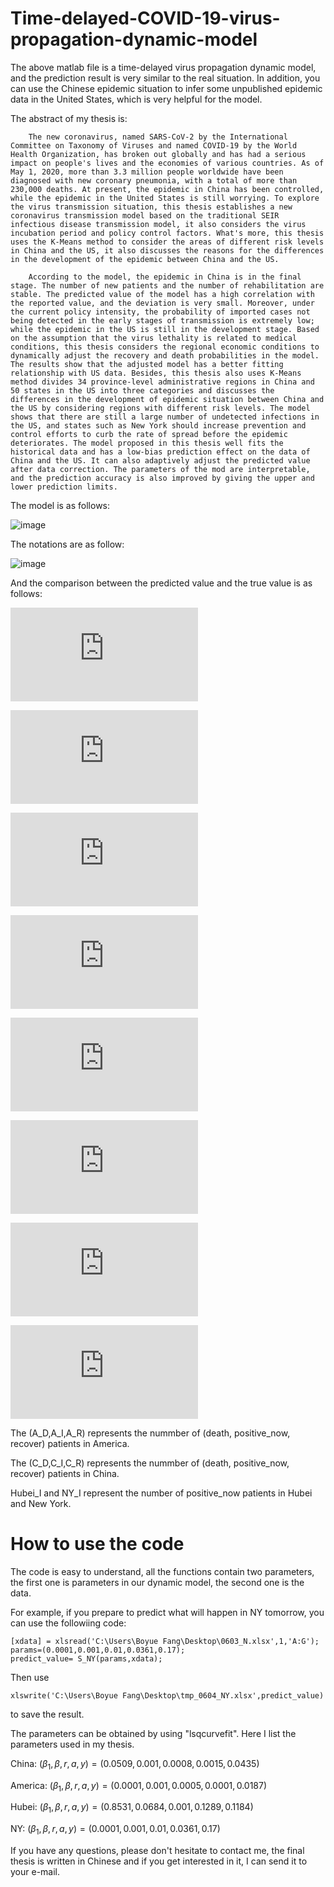 # Time-delayed-COVID-19-virus-propagation-dynamic-model

The above matlab file is a time-delayed virus propagation dynamic model, and the prediction result is very similar to the real situation. In addition, you can use the Chinese epidemic situation to infer some unpublished epidemic data in the United States, which is very helpful for the model.

The abstract of my thesis is:

		The new coronavirus, named SARS-CoV-2 by the International Committee on Taxonomy of Viruses and named COVID-19 by the World Health Organization, has broken out globally and has had a serious impact on people's lives and the economies of various countries. As of May 1, 2020, more than 3.3 million people worldwide have been diagnosed with new coronary pneumonia, with a total of more than 230,000 deaths. At present, the epidemic in China has been controlled, while the epidemic in the United States is still worrying. To explore the virus transmission situation, this thesis establishes a new coronavirus transmission model based on the traditional SEIR infectious disease transmission model, it also considers the virus incubation period and policy control factors. What's more, this thesis uses the K-Means method to consider the areas of different risk levels in China and the US, it also discusses the reasons for the differences in the development of the epidemic between China and the US.
		
		According to the model, the epidemic in China is in the final stage. The number of new patients and the number of rehabilitation are stable. The predicted value of the model has a high correlation with the reported value, and the deviation is very small. Moreover, under the current policy intensity, the probability of imported cases not being detected in the early stages of transmission is extremely low; while the epidemic in the US is still in the development stage. Based on the assumption that the virus lethality is related to medical conditions, this thesis considers the regional economic conditions to dynamically adjust the recovery and death probabilities in the model. The results show that the adjusted model has a better fitting relationship with US data. Besides, this thesis also uses K-Means method divides 34 province-level administrative regions in China and 50 states in the US into three categories and discusses the differences in the development of epidemic situation between China and the US by considering regions with different risk levels. The model shows that there are still a large number of undetected infections in the US, and states such as New York should increase prevention and control efforts to curb the rate of spread before the epidemic deteriorates. The model proposed in this thesis well fits the historical data and has a low-bias prediction effect on the data of China and the US. It can also adaptively adjust the predicted value after data correction. The parameters of the mod are interpretable, and the prediction accuracy is also improved by giving the upper and lower prediction limits.

The model is as follows:

![image](https://github.com/fby1997/Time-delayed-COVID-19-virus-propagation-dynamic-model/blob/master/model.png)

The notations are as follow:

![image](https://github.com/fby1997/Time-delayed-COVID-19-virus-propagation-dynamic-model/blob/master/notation.png)

And the comparison between the predicted value and the true value is as follows:

![image](https://github.com/fby1997/Time-delayed-COVID-19-virus-propagation-dynamic-model/blob/master/A_D.pdf)

![image](https://github.com/fby1997/Time-delayed-COVID-19-virus-propagation-dynamic-model/blob/master/A_I.pdf)

![image](https://github.com/fby1997/Time-delayed-COVID-19-virus-propagation-dynamic-model/blob/master/A_R.pdf)

![image](https://github.com/fby1997/Time-delayed-COVID-19-virus-propagation-dynamic-model/blob/master/C_D.pdf)

![image](https://github.com/fby1997/Time-delayed-COVID-19-virus-propagation-dynamic-model/blob/master/C_I.pdf)

![image](https://github.com/fby1997/Time-delayed-COVID-19-virus-propagation-dynamic-model/blob/master/C_R.pdf)

![image](https://github.com/fby1997/Time-delayed-COVID-19-virus-propagation-dynamic-model/blob/master/Hubei_I.pdf)

![image](https://github.com/fby1997/Time-delayed-COVID-19-virus-propagation-dynamic-model/blob/master/NY_I.pdf)

The (A_D,A_I,A_R) represents the nummber of (death, positive_now, recover) patients in America.

The (C_D,C_I,C_R) represents the nummber of (death, positive_now, recover) patients in China.

Hubei_I and NY_I represent the number of positive_now patients in Hubei and New York. 


# How to use the code

The code is easy to understand, all the functions contain two parameters, the first one is parameters in our dynamic model, the second one is the data. 

For example, if you prepare to predict what will happen in NY tomorrow, you can use the followiing code:

```
[xdata] = xlsread('C:\Users\Boyue Fang\Desktop\0603_N.xlsx',1,'A:G');
params=(0.0001,0.001,0.01,0.0361,0.17);
predict_value= S_NY(params,xdata);
```

Then use
```
xlswrite('C:\Users\Boyue Fang\Desktop\tmp_0604_NY.xlsx',predict_value)
```
to save the result.

The parameters can be obtained by using "lsqcurvefit". Here I list the parameters used in my thesis.

China:
$(\beta_1,\beta,r,a,y)=(0.0509,0.001,0.0008,0.0015,0.0435)$

America:
$(\beta_1,\beta,r,a,y)=(0.0001,0.001,0.0005,0.0001,0.0187)$

Hubei:
$(\beta_1,\beta,r,a,y)=(0.8531,0.0684,0.001,0.1289,0.1184)$

NY:
$(\beta_1,\beta,r,a,y)=(0.0001,0.001,0.01,0.0361,0.17)$

If you have any questions, please don't hesitate to contact me, the final thesis is written in Chinese and if you get interested in it, I can send it to your e-mail.
